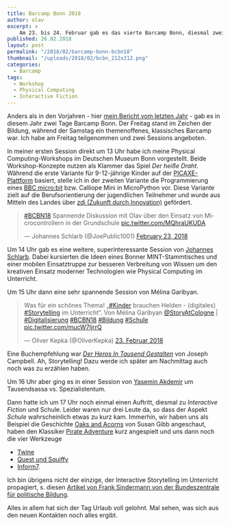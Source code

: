```yaml
---
title: Barcamp Bonn 2018
author: olav
excerpt: >
    Am 23. bis 24. Februar gab es das vierte Barcamp Bonn, diesmal zweitägig und auf neutralem Boden in Sankt Augustin. Ich war am Freitag mit zwei Sessions dabei.
published: 26.02.2018
layout: post
permalink: "/2018/02/barcamp-bonn-bcbn18"
thumbnail: "/uploads/2018/02/bcbn_212x212.png"
categories:
  - Barcamp
tags:
  - Workshop
  - Physical Computing
  - Interactive Fiction
---
```

Anders als in den Vorjahren - hier [mein Bericht vom letzten Jahr](https://blog.knowfox.com/2017-03-12-knowfox-auf-dem-bonner-barcamp-2017/) - gab es in diesem Jahr zwei Tage Barcamp Bonn. Der Freitag stand im Zeichen der Bildung, während der Samstag ein themenoffenes, klassisches Barcamp war. Ich habe am Freitag teilgenommen und zwei Sessions angeboten.

In meiner ersten Session direkt um 13 Uhr habe ich meine Physical Computing-Workshops im Deutschen Museum Bonn vorgestellt. Beide Workshop-Konzepte nutzen als Klammer das Spiel _Der heiße Draht_. Während die erste Variante für 9-12-jährige Kinder auf der [PICAXE-Plattform](https://wissen.tinkerthon.de/platform:picaxe) basiert, stelle ich in der zweiten Variante die Programmierung eines [BBC micro:bit](https://wissen.tinkerthon.de/platform:bbc_microbit) bzw. Calliope Mini in MicroPython vor. Diese Variante zielt auf die Berufsorientierung der jugendlichen Teilnehmer und wurde aus Mitteln des Landes über [zdi (Zukunft durch Innovation)](http://www.zdi-portal.de/) gefördert.

<blockquote class="twitter-tweet" data-lang="en"><p lang="de" dir="ltr"><a href="https://twitter.com/hashtag/BCBN18?src=hash&amp;ref_src=twsrc%5Etfw">#BCBN18</a> Spannende Diskussion mit Olav über den Einsatz von Microcontrollern in der Grundschule <a href="https://t.co/MQhraUKUDA">pic.twitter.com/MQhraUKUDA</a></p>&mdash; Johannes Schlarb (@JoePublic1001) <a href="https://twitter.com/JoePublic1001/status/967010284731854848?ref_src=twsrc%5Etfw">February 23, 2018</a></blockquote>
<script async src="https://platform.twitter.com/widgets.js" charset="utf-8"></script>

Um 14 Uhr gab es eine weitere, superinteressante Session von [Johannes Schlarb](https://twitter.com/JoePublic1001). Dabei kursierten die Ideen eines Bonner MINT-Stammtisches und einer mobilen Einsatztruppe zur besseren Verbreitung von Wissen um den kreativen Einsatz moderner Technologien wie Physical Computing im Unterricht.

Um 15 Uhr dann eine sehr spannende Session von Mélina Garibyan.

<blockquote class="twitter-tweet" data-lang="de"><p lang="de" dir="ltr">Was für ein schönes Thema! „<a href="https://twitter.com/hashtag/Kinder?src=hash&amp;ref_src=twsrc%5Etfw">#Kinder</a> brauchen Helden - (digitales) <a href="https://twitter.com/hashtag/Storytelling?src=hash&amp;ref_src=twsrc%5Etfw">#Storytelling</a> im Unterricht“. Von Mélina Garibyan <a href="https://twitter.com/StoryAtCologne?ref_src=twsrc%5Etfw">@StoryAtCologne</a> | <a href="https://twitter.com/hashtag/Digitalisierung?src=hash&amp;ref_src=twsrc%5Etfw">#Digitalisierung</a> <a href="https://twitter.com/hashtag/BCBN18?src=hash&amp;ref_src=twsrc%5Etfw">#BCBN18</a> <a href="https://twitter.com/hashtag/Bildung?src=hash&amp;ref_src=twsrc%5Etfw">#Bildung</a> <a href="https://twitter.com/hashtag/Schule?src=hash&amp;ref_src=twsrc%5Etfw">#Schule</a> <a href="https://t.co/mucW7IjrrQ">pic.twitter.com/mucW7IjrrQ</a></p>&mdash; Oliver Kepka (@OliverKepka) <a href="https://twitter.com/OliverKepka/status/967038328318160897?ref_src=twsrc%5Etfw">23. Februar 2018</a></blockquote>
<script async src="https://platform.twitter.com/widgets.js" charset="utf-8"></script>

Eine Buchempfehlung war [*Der Heros In Tausend Gestalten*](https://www.goodreads.com/book/show/1673026.Der_Heros_In_Tausend_Gestalten?from_search=true) von Joseph Campbell. Ah, Storytelling! Dazu werde ich später am Nachmittag auch noch was zu erzählen haben.

Um 16 Uhr aber ging es in einer Session von [Yasemin Akdemir](https://twitter.com/weltenbewegerin) um Tausendsassa vs. Spezialistentum.

Dann hatte ich um 17 Uhr noch einmal einen Auftritt, diesmal zu *Interactive Fiction* und Schule. Leider waren nur drei Leute da, so dass der Aspekt *Schule* wahrscheinlich etwas zu kurz kam. Immerhin, wir haben uns als Beispiel die Geschichte [Oaks and Acorns](http://susangibb.net/blog2/wp-content/uploads/100stories/99oaksandacorns/titlec.html) von Susan Gibb angeschaut, haben den Klassiker [Pirate Adventure](http://www.ifiction.org/games/playz.php?cat=44&game=39&mode=html) kurz angespielt und uns dann noch die vier Werkzeuge

* [Twine](https://twinery.org)
* [Quest und Squiffy](http://textadventures.co.uk/quest)
* [Inform7](http://inform7.com/).

Ich bin übrigens nicht der einzige, der Interactive Storytelling im Unterricht propagiert, s. diesen [Artikel von Frank Sindermann von der Bundeszentrale für politische Bildung](https://www.bpb.de/lernen/digitale-bildung/werkstatt/227691/interaktives-storytelling-mit-twine).

Alles in allem hat sich der Tag Urlaub voll gelohnt. Mal sehen, was sich aus den neuen Kontakten noch alles ergibt.
